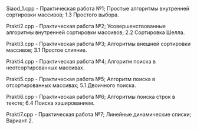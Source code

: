 Siaod_1.cpp - Практическая работа №1; Простые алгоритмы внутренней сортировки массивов; 1.3 Простого выбора.

Prakti2.cpp - Практическая работа №2; Усовершенствованные алгоритмы внутренней сортировки массивов; 2.2 Сортировка Шелла.

Prakti3.cpp - Практическая работа №3; Алгоритмы внешней сортировки массивов; 3.1 Простое слияние.

Prakti4.cpp - Практическая работа №4; Алгоритм поиска в неотсортированных массивах.

Prakti5.cpp - Практическая работа №5; Алгоритм поиска в отсортированных массивах; 5.1 Двоичного поиска.

Prakti6.cpp - Практическая работа №6; Алгоритмы поиска строк в тексте; 6.4 Поиска хэшированием.

Prakti7.cpp - Практическая работа №7; Линейные динамические списки; Вариант 2.
